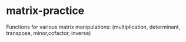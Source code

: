 # matrix-practice

Functions for various matrix manipulations: (multiplication, determinant, transpose, minor,cofactor, inverse)

